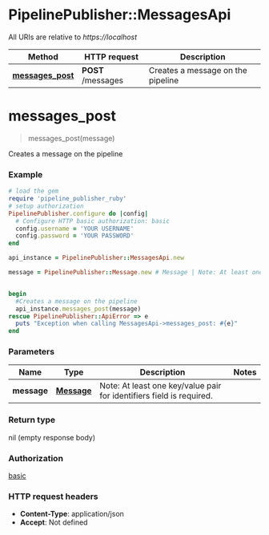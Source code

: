 # PipelinePublisher::MessagesApi

All URIs are relative to *https://localhost*

Method | HTTP request | Description
------------- | ------------- | -------------
[**messages_post**](MessagesApi.md#messages_post) | **POST** /messages | Creates a message on the pipeline


# **messages_post**
> messages_post(message)

Creates a message on the pipeline

### Example
```ruby
# load the gem
require 'pipeline_publisher_ruby'
# setup authorization
PipelinePublisher.configure do |config|
  # Configure HTTP basic authorization: basic
  config.username = 'YOUR USERNAME'
  config.password = 'YOUR PASSWORD'
end

api_instance = PipelinePublisher::MessagesApi.new

message = PipelinePublisher::Message.new # Message | Note: At least one key/value pair for identifiers field is required.


begin
  #Creates a message on the pipeline
  api_instance.messages_post(message)
rescue PipelinePublisher::ApiError => e
  puts "Exception when calling MessagesApi->messages_post: #{e}"
end
```

### Parameters

Name | Type | Description  | Notes
------------- | ------------- | ------------- | -------------
 **message** | [**Message**](Message.md)| Note: At least one key/value pair for identifiers field is required. | 

### Return type

nil (empty response body)

### Authorization

[basic](../README.md#basic)

### HTTP request headers

 - **Content-Type**: application/json
 - **Accept**: Not defined



